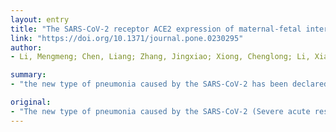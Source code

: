 ```yaml
---
layout: entry
title: "The SARS-CoV-2 receptor ACE2 expression of maternal-fetal interface and fetal organs by single-cell transcriptome study"
link: "https://doi.org/10.1371/journal.pone.0230295"
author:
- Li, Mengmeng; Chen, Liang; Zhang, Jingxiao; Xiong, Chenglong; Li, Xiangjie

summary:
- "the new type of pneumonia caused by the SARS-CoV-2 has been declared a global public health concern by WHO. As of April 3, 2020, more than 1,000,000 human infections have been diagnosed around the world. Angiotensin-converting enzyme 2 (ACE2) is now confirmed as the receptor of the virus."

original:
- "The new type of pneumonia caused by the SARS-CoV-2 (Severe acute respiratory syndrome coronavirus 2) has been declared as a global public health concern by WHO. As of April 3, 2020, more than 1,000,000 human infections have been diagnosed around the world, which exhibited apparent person-to-person transmission characteristics of this virus. The capacity of vertical transmission in SARS-CoV-2 remains controversial recently. Angiotensin-converting enzyme 2 (ACE2) is now confirmed as the receptor of SARS-CoV-2 and plays essential roles in human infection and transmission. In present study, we collected the online available single-cell RNA sequencing (scRNA-seq) data to evaluate the cell specific expression of ACE2 in maternal-fetal interface as well as in multiple fetal organs. Our results revealed that ACE2 was highly expressed in maternal-fetal interface cells including stromal cells and perivascular cells of decidua, and cytotrophoblast and syncytiotrophoblast in placenta. Meanwhile, ACE2 was also expressed in specific cell types of human fetal heart, liver and lung, but not in kidney. And in a study containing series fetal and post-natal mouse lung, we observed ACE2 was dynamically changed over the time, and ACE2 was extremely high in neonatal mice at post-natal day 1~3. In summary, this study revealed that the SARS-CoV-2 receptor was widely spread in specific cell types of maternal-fetal interface and fetal organs. And thus, both the vertical transmission and the placenta dysfunction/abortion caused by SARS-CoV-2 need to be further carefully investigated in clinical practice."
---
```


